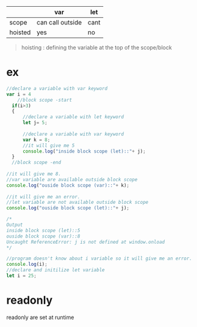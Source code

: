 
|         | var              | let  |
| ------- | ---------------- | ---- |
| scope   | can call outside | cant |
| hoisted | yes              | no   |

> hoisting : defining the variable at the top of the scope/block

# ex

```js
//declare a variable with var keyword 
var i = 4  
    //block scope -start  
  if(i>3)  
  {  
      //declare a variable with let keyword  
      let j= 5;  
  
      //declare a variable with var keyword  
      var k = 8;  
      //it will give me 5  
      console.log("inside block scope (let)::"+ j);  
  }  
  //block scope -end  
  
//it will give me 8.  
//var variable are available outside block scope  
console.log("ouside block scope (var)::"+ k);  
  
//it will give me an error.  
//let variable are not available outside block scope  
console.log("ouside block scope (let)::"+ j); 

/*
Output
inside block scope (let)::5
ouside block scope (var)::8
Uncaught ReferenceError: j is not defined at window.onload
*/
```


```js
//program doesn't know about i variable so it will give me an error.  
console.log(i);  
//declare and initilize let variable  
let i = 25;  
```

# readonly
readonly are set at runtime